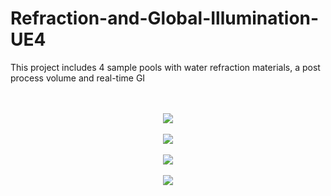 # Refraction-and-Global-Illumination-UE4
This project includes 4 sample pools with water refraction materials, a post process volume and real-time GI

<p align="center">
  <br></br>
<img src="Gifs/1.gif">
  <br></br>
<img src="Gifs/2.gif">
  <br></br>
<img src="Gifs/3.gif">
  <br></br>
  <img src="Gifs/4.gif">
  
</p>
